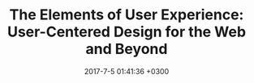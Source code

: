 ---
layout: book-note
title:  "The Elements of User Experience: User-Centered Design for the Web and Beyond"
date:   2017-7-5 01:41:36 +0300
categories: book-notes
image: https://images-na.ssl-images-amazon.com/images/I/41X3heCn4zL._SX389_BO1,204,203,200_.jpg
bookCategory: User Experience Design, Product Design
rating: 4
bookLink: https://www.amazon.com/Elements-User-Experience-User-Centered-Design/dp/0321683684
---